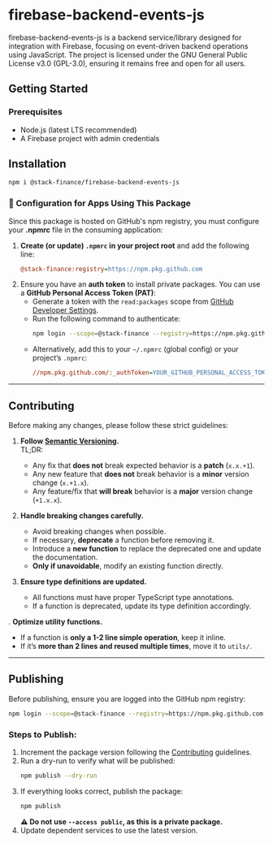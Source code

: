 # firebase-backend-events-js  
firebase-backend-events-js is a backend service/library designed for integration with Firebase, focusing on event-driven backend operations using JavaScript. The project is licensed under the GNU General Public License v3.0 (GPL-3.0), ensuring it remains free and open for all users.

## Getting Started

### Prerequisites

- Node.js (latest LTS recommended)
- A Firebase project with admin credentials

## Installation
```bash
npm i @stack-finance/firebase-backend-events-js
```

### 🔧 Configuration for Apps Using This Package  
Since this package is hosted on GitHub's npm registry, you must configure your **.npmrc** file in the consuming application:  

1. **Create (or update) `.npmrc` in your project root** and add the following line:  
   ```ini
   @stack-finance:registry=https://npm.pkg.github.com
   ```
2. Ensure you have an **auth token** to install private packages. You can use a **GitHub Personal Access Token (PAT)**:  
   - Generate a token with the `read:packages` scope from [GitHub Developer Settings](https://github.com/settings/tokens).  
   - Run the following command to authenticate:  
     ```bash
     npm login --scope=@stack-finance --registry=https://npm.pkg.github.com
     ```
   - Alternatively, add this to your `~/.npmrc` (global config) or your project’s `.npmrc`:  
     ```ini
     //npm.pkg.github.com/:_authToken=YOUR_GITHUB_PERSONAL_ACCESS_TOKEN
     ```

---

## Contributing  
Before making any changes, please follow these strict guidelines:

1. **Follow [Semantic Versioning](https://semver.org/).**  
   TL;DR:  
   - Any fix that **does not** break expected behavior is a **patch** (`x.x.+1`).  
   - Any new feature that **does not** break behavior is a **minor** version change (`x.+1.x`).  
   - Any feature/fix that **will break** behavior is a **major** version change (`+1.x.x`).  

2. **Handle breaking changes carefully.**  
   - Avoid breaking changes when possible.  
   - If necessary, **deprecate** a function before removing it.  
   - Introduce a **new function** to replace the deprecated one and update the documentation.  
   - **Only if unavoidable**, modify an existing function directly.

3. **Ensure type definitions are updated.**  
   - All functions must have proper TypeScript type annotations.  
   - If a function is deprecated, update its type definition accordingly.

. **Optimize utility functions.**  
   - If a function is **only a 1-2 line simple operation**, keep it inline.  
   - If it’s **more than 2 lines and reused multiple times**, move it to `utils/`.

---

## Publishing  

Before publishing, ensure you are logged into the GitHub npm registry:

```bash
npm login --scope=@stack-finance --registry=https://npm.pkg.github.com
```

### Steps to Publish:
1. Increment the package version following the [Contributing](#contributing) guidelines.
2. Run a dry-run to verify what will be published:
   ```bash
   npm publish --dry-run
   ```
3. If everything looks correct, publish the package:
   ```bash
   npm publish
   ```
   **⚠️ Do not use `--access public`, as this is a private package.**
4. Update dependent services to use the latest version.
